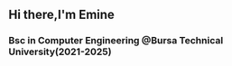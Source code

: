   ##                                                              Hi there,I'm Emine
  ###                                     Bsc in Computer Engineering @Bursa Technical University(2021-2025)



